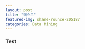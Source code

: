 ```yaml
---
layout: post
title: "테스트"
featured-img: shane-rounce-205187
categories: Data Mining
---
```


### Test